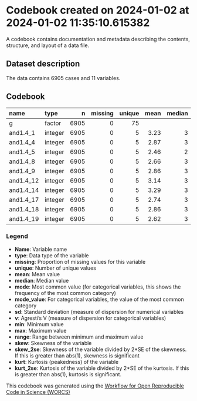 Codebook created on 2024-01-02 at 2024-01-02 11:35:10.615382
================

A codebook contains documentation and metadata describing the contents,
structure, and layout of a data file.

## Dataset description

The data contains 6905 cases and 11 variables.

## Codebook

| name      | type    |    n | missing | unique | mean | median | mode | mode_value  |   sd |    v | min | max | range |  skew | skew_2se |  kurt | kurt_2se |
|:----------|:--------|-----:|--------:|-------:|-----:|-------:|-----:|:------------|-----:|-----:|----:|----:|------:|------:|---------:|------:|---------:|
| g         | factor  | 6905 |       0 |     75 |      |        |  339 | mturk_india |      | 0.98 |     |     |       |       |          |       |          |
| and1.4_1  | integer | 6905 |       0 |      5 | 3.23 |      3 |    3 |             | 1.12 |      |   1 |   5 |     4 | -0.35 |    -5.91 | -0.60 |    -5.10 |
| and1.4_4  | integer | 6905 |       0 |      5 | 2.87 |      3 |    3 |             | 1.19 |      |   1 |   5 |     4 | -0.08 |    -1.33 | -0.95 |    -8.07 |
| and1.4_5  | integer | 6905 |       0 |      5 | 2.46 |      2 |    2 |             | 1.25 |      |   1 |   5 |     4 |  0.32 |     5.42 | -1.05 |    -8.88 |
| and1.4_8  | integer | 6905 |       0 |      5 | 2.66 |      3 |    3 |             | 1.25 |      |   1 |   5 |     4 |  0.14 |     2.39 | -1.08 |    -9.19 |
| and1.4_9  | integer | 6905 |       0 |      5 | 2.86 |      3 |    3 |             | 1.21 |      |   1 |   5 |     4 | -0.08 |    -1.33 | -0.95 |    -8.07 |
| and1.4_12 | integer | 6905 |       0 |      5 | 3.14 |      3 |    3 |             | 1.21 |      |   1 |   5 |     4 | -0.26 |    -4.35 | -0.84 |    -7.17 |
| and1.4_14 | integer | 6905 |       0 |      5 | 3.29 |      3 |    3 |             | 1.08 |      |   1 |   5 |     4 | -0.40 |    -6.71 | -0.46 |    -3.93 |
| and1.4_17 | integer | 6905 |       0 |      5 | 2.74 |      3 |    3 |             | 1.23 |      |   1 |   5 |     4 |  0.07 |     1.11 | -1.01 |    -8.59 |
| and1.4_18 | integer | 6905 |       0 |      5 | 2.86 |      3 |    3 |             | 1.22 |      |   1 |   5 |     4 | -0.04 |    -0.75 | -0.99 |    -8.44 |
| and1.4_19 | integer | 6905 |       0 |      5 | 2.62 |      3 |    3 |             | 1.25 |      |   1 |   5 |     4 |  0.15 |     2.53 | -1.07 |    -9.12 |

### Legend

- **Name**: Variable name
- **type**: Data type of the variable
- **missing**: Proportion of missing values for this variable
- **unique**: Number of unique values
- **mean**: Mean value
- **median**: Median value
- **mode**: Most common value (for categorical variables, this shows the
  frequency of the most common category)
- **mode_value**: For categorical variables, the value of the most
  common category
- **sd**: Standard deviation (measure of dispersion for numerical
  variables
- **v**: Agresti’s V (measure of dispersion for categorical variables)
- **min**: Minimum value
- **max**: Maximum value
- **range**: Range between minimum and maximum value
- **skew**: Skewness of the variable
- **skew_2se**: Skewness of the variable divided by 2\*SE of the
  skewness. If this is greater than abs(1), skewness is significant
- **kurt**: Kurtosis (peakedness) of the variable
- **kurt_2se**: Kurtosis of the variable divided by 2\*SE of the
  kurtosis. If this is greater than abs(1), kurtosis is significant.

This codebook was generated using the [Workflow for Open Reproducible
Code in Science (WORCS)](https://osf.io/zcvbs/)
